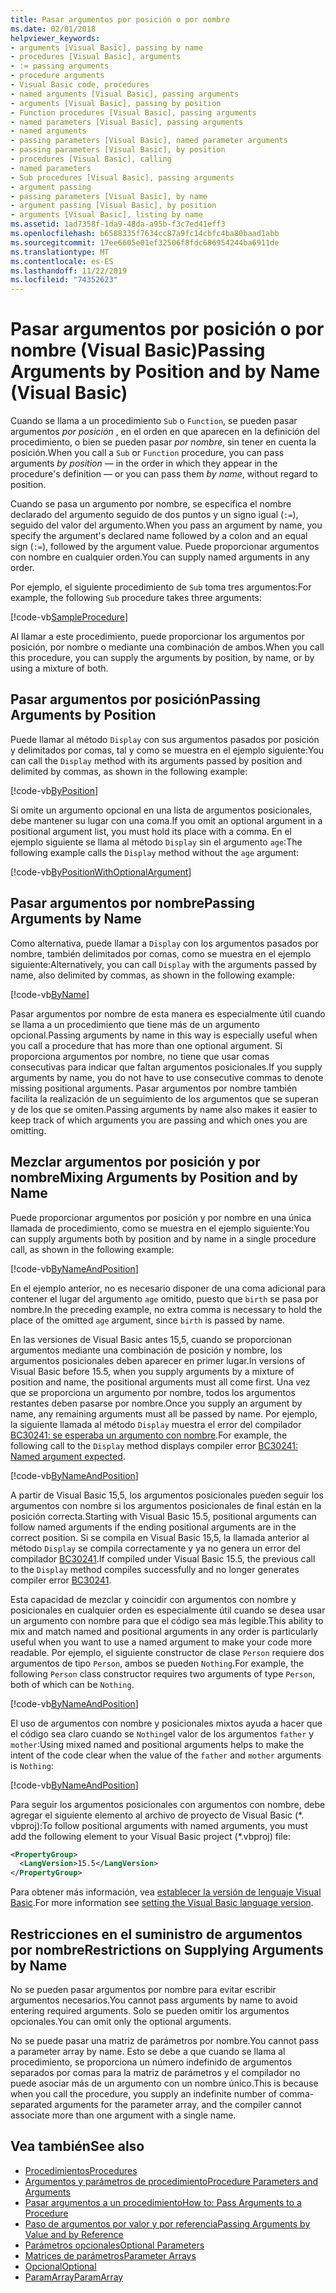 ```yaml
---
title: Pasar argumentos por posición o por nombre
ms.date: 02/01/2018
helpviewer_keywords:
- arguments [Visual Basic], passing by name
- procedures [Visual Basic], arguments
- := passing arguments
- procedure arguments
- Visual Basic code, procedures
- named arguments [Visual Basic], passing arguments
- arguments [Visual Basic], passing by position
- Function procedures [Visual Basic], passing arguments
- named parameters [Visual Basic], passing arguments
- named arguments
- passing parameters [Visual Basic], named parameter arguments
- passing parameters [Visual Basic], by position
- procedures [Visual Basic], calling
- named parameters
- Sub procedures [Visual Basic], passing arguments
- argument passing
- passing parameters [Visual Basic], by name
- argument passing [Visual Basic], by position
- arguments [Visual Basic], listing by name
ms.assetid: 1ad7358f-1da9-48da-a95b-f3c7ed41eff3
ms.openlocfilehash: b6588335f7634cc87a9fc14cbfc4ba80baad1abb
ms.sourcegitcommit: 17ee6605e01ef32506f8fdc686954244ba6911de
ms.translationtype: MT
ms.contentlocale: es-ES
ms.lasthandoff: 11/22/2019
ms.locfileid: "74352623"
---
```

# <a name="passing-arguments-by-position-and-by-name-visual-basic"></a><span data-ttu-id="f7856-102">Pasar argumentos por posición o por nombre (Visual Basic)</span><span class="sxs-lookup"><span data-stu-id="f7856-102">Passing Arguments by Position and by Name (Visual Basic)</span></span>

<span data-ttu-id="f7856-103">Cuando se llama a un procedimiento `Sub` o `Function`, se pueden pasar argumentos *por posición* , en el orden en que aparecen en la definición del procedimiento, o bien se pueden pasar *por nombre*, sin tener en cuenta la posición.</span><span class="sxs-lookup"><span data-stu-id="f7856-103">When you call a `Sub` or `Function` procedure, you can pass arguments *by position* — in the order in which they appear in the procedure's definition — or you can pass them *by name*, without regard to position.</span></span>

<span data-ttu-id="f7856-104">Cuando se pasa un argumento por nombre, se especifica el nombre declarado del argumento seguido de dos puntos y un signo igual (`:=`), seguido del valor del argumento.</span><span class="sxs-lookup"><span data-stu-id="f7856-104">When you pass an argument by name, you specify the argument's declared name followed by a colon and an equal sign (`:=`), followed by the argument value.</span></span> <span data-ttu-id="f7856-105">Puede proporcionar argumentos con nombre en cualquier orden.</span><span class="sxs-lookup"><span data-stu-id="f7856-105">You can supply named arguments in any order.</span></span>

<span data-ttu-id="f7856-106">Por ejemplo, el siguiente procedimiento de `Sub` toma tres argumentos:</span><span class="sxs-lookup"><span data-stu-id="f7856-106">For example, the following `Sub` procedure takes three arguments:</span></span>

[!code-vb[SampleProcedure](../../../../../samples/snippets/visualbasic/programming-guide/language-features/passing-named-arguments/module1.vb#1)]

<span data-ttu-id="f7856-107">Al llamar a este procedimiento, puede proporcionar los argumentos por posición, por nombre o mediante una combinación de ambos.</span><span class="sxs-lookup"><span data-stu-id="f7856-107">When you call this procedure, you can supply the arguments by position, by name, or by using a mixture of both.</span></span>

## <a name="passing-arguments-by-position"></a><span data-ttu-id="f7856-108">Pasar argumentos por posición</span><span class="sxs-lookup"><span data-stu-id="f7856-108">Passing Arguments by Position</span></span>

<span data-ttu-id="f7856-109">Puede llamar al método `Display` con sus argumentos pasados por posición y delimitados por comas, tal y como se muestra en el ejemplo siguiente:</span><span class="sxs-lookup"><span data-stu-id="f7856-109">You can call the `Display` method with its arguments passed by position and delimited by commas, as shown in the following example:</span></span>

[!code-vb[ByPosition](../../../../../samples/snippets/visualbasic/programming-guide/language-features/passing-named-arguments/module1.vb#2)]

<span data-ttu-id="f7856-110">Si omite un argumento opcional en una lista de argumentos posicionales, debe mantener su lugar con una coma.</span><span class="sxs-lookup"><span data-stu-id="f7856-110">If you omit an optional argument in a positional argument list, you must hold its place with a comma.</span></span> <span data-ttu-id="f7856-111">En el ejemplo siguiente se llama al método `Display` sin el argumento `age`:</span><span class="sxs-lookup"><span data-stu-id="f7856-111">The following example calls the `Display` method without the `age` argument:</span></span>

[!code-vb[ByPositionWithOptionalArgument](../../../../../samples/snippets/visualbasic/programming-guide/language-features/passing-named-arguments/module1.vb#3)]

## <a name="passing-arguments-by-name"></a><span data-ttu-id="f7856-112">Pasar argumentos por nombre</span><span class="sxs-lookup"><span data-stu-id="f7856-112">Passing Arguments by Name</span></span>

<span data-ttu-id="f7856-113">Como alternativa, puede llamar a `Display` con los argumentos pasados por nombre, también delimitados por comas, como se muestra en el ejemplo siguiente:</span><span class="sxs-lookup"><span data-stu-id="f7856-113">Alternatively, you can call `Display` with the arguments passed by name, also delimited by commas, as shown in the following example:</span></span>

[!code-vb[ByName](../../../../../samples/snippets/visualbasic/programming-guide/language-features/passing-named-arguments/module1.vb#4)]

<span data-ttu-id="f7856-114">Pasar argumentos por nombre de esta manera es especialmente útil cuando se llama a un procedimiento que tiene más de un argumento opcional.</span><span class="sxs-lookup"><span data-stu-id="f7856-114">Passing arguments by name in this way is especially useful when you call a procedure that has more than one optional argument.</span></span> <span data-ttu-id="f7856-115">Si proporciona argumentos por nombre, no tiene que usar comas consecutivas para indicar que faltan argumentos posicionales.</span><span class="sxs-lookup"><span data-stu-id="f7856-115">If you supply arguments by name, you do not have to use consecutive commas to denote missing positional arguments.</span></span> <span data-ttu-id="f7856-116">Pasar argumentos por nombre también facilita la realización de un seguimiento de los argumentos que se superan y de los que se omiten.</span><span class="sxs-lookup"><span data-stu-id="f7856-116">Passing arguments by name also makes it easier to keep track of which arguments you are passing and which ones you are omitting.</span></span>

## <a name="mixing-arguments-by-position-and-by-name"></a><span data-ttu-id="f7856-117">Mezclar argumentos por posición y por nombre</span><span class="sxs-lookup"><span data-stu-id="f7856-117">Mixing Arguments by Position and by Name</span></span>

<span data-ttu-id="f7856-118">Puede proporcionar argumentos por posición y por nombre en una única llamada de procedimiento, como se muestra en el ejemplo siguiente:</span><span class="sxs-lookup"><span data-stu-id="f7856-118">You can supply arguments both by position and by name in a single procedure call, as shown in the following example:</span></span>

[!code-vb[ByNameAndPosition](../../../../../samples/snippets/visualbasic/programming-guide/language-features/passing-named-arguments/module1.vb#5)]

<span data-ttu-id="f7856-119">En el ejemplo anterior, no es necesario disponer de una coma adicional para contener el lugar del argumento `age` omitido, puesto que `birth` se pasa por nombre.</span><span class="sxs-lookup"><span data-stu-id="f7856-119">In the preceding example, no extra comma is necessary to hold the place of the omitted `age` argument, since `birth` is passed by name.</span></span>

<span data-ttu-id="f7856-120">En las versiones de Visual Basic antes 15,5, cuando se proporcionan argumentos mediante una combinación de posición y nombre, los argumentos posicionales deben aparecer en primer lugar.</span><span class="sxs-lookup"><span data-stu-id="f7856-120">In versions of Visual Basic before 15.5, when you supply arguments by a mixture of position and name, the positional arguments must all come first.</span></span> <span data-ttu-id="f7856-121">Una vez que se proporciona un argumento por nombre, todos los argumentos restantes deben pasarse por nombre.</span><span class="sxs-lookup"><span data-stu-id="f7856-121">Once you supply an argument by name, any remaining arguments must all be passed by name.</span></span>  <span data-ttu-id="f7856-122">Por ejemplo, la siguiente llamada al método `Display` muestra el error del compilador [BC30241: se esperaba un argumento con nombre](../../../misc/bc30241.md).</span><span class="sxs-lookup"><span data-stu-id="f7856-122">For example, the following call to the `Display` method displays compiler error [BC30241: Named argument expected](../../../misc/bc30241.md).</span></span>

[!code-vb[ByNameAndPosition](../../../../../samples/snippets/visualbasic/programming-guide/language-features/passing-named-arguments/module1.vb#6)]

<span data-ttu-id="f7856-123">A partir de Visual Basic 15,5, los argumentos posicionales pueden seguir los argumentos con nombre si los argumentos posicionales de final están en la posición correcta.</span><span class="sxs-lookup"><span data-stu-id="f7856-123">Starting with Visual Basic 15.5, positional arguments can follow named arguments if the ending positional arguments are in the correct position.</span></span> <span data-ttu-id="f7856-124">Si se compila en Visual Basic 15,5, la llamada anterior al método `Display` se compila correctamente y ya no genera un error del compilador [BC30241](../../../misc/bc30241.md).</span><span class="sxs-lookup"><span data-stu-id="f7856-124">If compiled under Visual Basic 15.5, the previous call to the `Display` method compiles successfully and no longer generates compiler error [BC30241](../../../misc/bc30241.md).</span></span>

<span data-ttu-id="f7856-125">Esta capacidad de mezclar y coincidir con argumentos con nombre y posicionales en cualquier orden es especialmente útil cuando se desea usar un argumento con nombre para que el código sea más legible.</span><span class="sxs-lookup"><span data-stu-id="f7856-125">This ability to mix and match named and positional arguments in any order is particularly useful when you want to use a named argument to make your code more readable.</span></span> <span data-ttu-id="f7856-126">Por ejemplo, el siguiente constructor de clase `Person` requiere dos argumentos de tipo `Person`, ambos se pueden `Nothing`.</span><span class="sxs-lookup"><span data-stu-id="f7856-126">For example, the following `Person` class constructor requires two arguments of type `Person`, both of which can be `Nothing`.</span></span>

[!code-vb[ByNameAndPosition](../../../../../samples/snippets/visualbasic/programming-guide/language-features/passing-named-arguments/module1.vb#7)]

<span data-ttu-id="f7856-127">El uso de argumentos con nombre y posicionales mixtos ayuda a hacer que el código sea claro cuando se `Nothing`el valor de los argumentos `father` y `mother`:</span><span class="sxs-lookup"><span data-stu-id="f7856-127">Using mixed named and positional arguments helps to make the intent of the code clear when the value of the `father` and `mother` arguments is `Nothing`:</span></span>

[!code-vb[ByNameAndPosition](../../../../../samples/snippets/visualbasic/programming-guide/language-features/passing-named-arguments/module1.vb#8)]

<span data-ttu-id="f7856-128">Para seguir los argumentos posicionales con argumentos con nombre, debe agregar el siguiente elemento al archivo de proyecto de Visual Basic (\*. vbproj):</span><span class="sxs-lookup"><span data-stu-id="f7856-128">To follow positional arguments with named arguments, you must add the following element to your Visual Basic project (\*.vbproj) file:</span></span>

```xml
<PropertyGroup>
  <LangVersion>15.5</LangVersion>
</PropertyGroup>
```

<span data-ttu-id="f7856-129">Para obtener más información, vea [establecer la versión de lenguaje Visual Basic](../../../language-reference/configure-language-version.md).</span><span class="sxs-lookup"><span data-stu-id="f7856-129">For more information see [setting the Visual Basic language version](../../../language-reference/configure-language-version.md).</span></span>

## <a name="restrictions-on-supplying-arguments-by-name"></a><span data-ttu-id="f7856-130">Restricciones en el suministro de argumentos por nombre</span><span class="sxs-lookup"><span data-stu-id="f7856-130">Restrictions on Supplying Arguments by Name</span></span>

<span data-ttu-id="f7856-131">No se pueden pasar argumentos por nombre para evitar escribir argumentos necesarios.</span><span class="sxs-lookup"><span data-stu-id="f7856-131">You cannot pass arguments by name to avoid entering required arguments.</span></span> <span data-ttu-id="f7856-132">Solo se pueden omitir los argumentos opcionales.</span><span class="sxs-lookup"><span data-stu-id="f7856-132">You can omit only the optional arguments.</span></span>

<span data-ttu-id="f7856-133">No se puede pasar una matriz de parámetros por nombre.</span><span class="sxs-lookup"><span data-stu-id="f7856-133">You cannot pass a parameter array by name.</span></span> <span data-ttu-id="f7856-134">Esto se debe a que cuando se llama al procedimiento, se proporciona un número indefinido de argumentos separados por comas para la matriz de parámetros y el compilador no puede asociar más de un argumento con un nombre único.</span><span class="sxs-lookup"><span data-stu-id="f7856-134">This is because when you call the procedure, you supply an indefinite number of comma-separated arguments for the parameter array, and the compiler cannot associate more than one argument with a single name.</span></span>

## <a name="see-also"></a><span data-ttu-id="f7856-135">Vea también</span><span class="sxs-lookup"><span data-stu-id="f7856-135">See also</span></span>

- [<span data-ttu-id="f7856-136">Procedimientos</span><span class="sxs-lookup"><span data-stu-id="f7856-136">Procedures</span></span>](./index.md)
- [<span data-ttu-id="f7856-137">Argumentos y parámetros de procedimiento</span><span class="sxs-lookup"><span data-stu-id="f7856-137">Procedure Parameters and Arguments</span></span>](./procedure-parameters-and-arguments.md)
- [<span data-ttu-id="f7856-138">Pasar argumentos a un procedimiento</span><span class="sxs-lookup"><span data-stu-id="f7856-138">How to: Pass Arguments to a Procedure</span></span>](./how-to-pass-arguments-to-a-procedure.md)
- [<span data-ttu-id="f7856-139">Paso de argumentos por valor y por referencia</span><span class="sxs-lookup"><span data-stu-id="f7856-139">Passing Arguments by Value and by Reference</span></span>](./passing-arguments-by-value-and-by-reference.md)
- [<span data-ttu-id="f7856-140">Parámetros opcionales</span><span class="sxs-lookup"><span data-stu-id="f7856-140">Optional Parameters</span></span>](./optional-parameters.md)
- [<span data-ttu-id="f7856-141">Matrices de parámetros</span><span class="sxs-lookup"><span data-stu-id="f7856-141">Parameter Arrays</span></span>](./parameter-arrays.md)
- [<span data-ttu-id="f7856-142">Opcional</span><span class="sxs-lookup"><span data-stu-id="f7856-142">Optional</span></span>](../../../../visual-basic/language-reference/modifiers/optional.md)
- [<span data-ttu-id="f7856-143">ParamArray</span><span class="sxs-lookup"><span data-stu-id="f7856-143">ParamArray</span></span>](../../../../visual-basic/language-reference/modifiers/paramarray.md)
